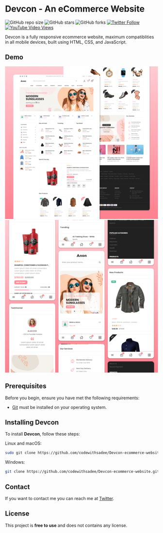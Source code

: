# Devcon - An eCommerce Website

![GitHub repo size](https://img.shields.io/github/repo-size/codewithsadee/Devcon-ecommerce-website)
![GitHub stars](https://img.shields.io/github/stars/codewithsadee/Devcon-ecommerce-website?style=social)
![GitHub forks](https://img.shields.io/github/forks/codewithsadee/Devcon-ecommerce-website?style=social)
[![Twitter Follow](https://img.shields.io/twitter/follow/codewithsadee_?style=social)](https://twitter.com/intent/follow?screen_name=codewithsadee_)
[![YouTube Video Views](https://img.shields.io/youtube/views/3l8Lob4ysI0?style=social)](https://youtu.be/3l8Lob4ysI0)

Devcon is a fully responsive ecommerce website, maximum compatiblities in all mobile devices, built using HTML, CSS, and JavaScript.

## Demo

![Devcon Desktop Demo](./website-demo-image/desktop.png "Desktop Demo")
![Devcon Mobile Demo](./website-demo-image/mobile.png "Mobile Demo")

## Prerequisites

Before you begin, ensure you have met the following requirements:

* [Git](https://git-scm.com/downloads "Download Git") must be installed on your operating system.

## Installing Devcon

To install **Devcon**, follow these steps:

Linux and macOS:

```bash
sudo git clone https://github.com/codewithsadee/Devcon-ecommerce-website.git
```

Windows:

```bash
git clone https://github.com/codewithsadee/Devcon-ecommerce-website.git
```

## Contact

If you want to contact me you can reach me at [Twitter](https://www.twitter.com/codewithsadee).

## License

This project is **free to use** and does not contains any license.
